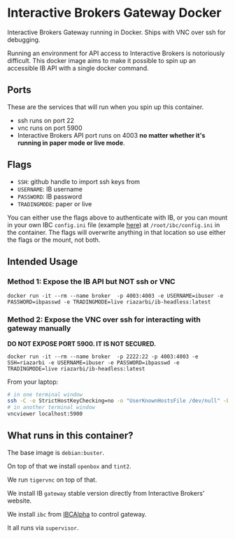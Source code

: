 # Interactive Brokers Gateway Docker

Interactive Brokers Gateway running in Docker. Ships with VNC over ssh for debugging.

Running an environment for API access to Interactive Brokers is notoriously difficult. This docker image aims to make it possible to spin up an accessible IB API with a single docker command.

## Ports

These are the services that will run when you spin up this container.

- ssh runs on port 22
- vnc runs on port 5900
- Interactive Brokers API port runs on 4003 **no matter whether it's running in paper mode or live mode**.

## Flags

- `SSH`: github handle to import ssh keys from
- `USERNAME`: IB username
- `PASSWORD`: IB password
- `TRADINGMODE`: paper or live

You can either use the flags above to authenticate with IB, or you can mount in your own IBC `config.ini` file (example [here](https://github.com/IbcAlpha/IBC/blob/master/resources/config.ini)) at `/root/ibc/config.ini` in the container. The flags will overwrite anything in that location so use either the flags or the mount, not both.

## Intended Usage

### Method 1: Expose the IB API but NOT ssh or VNC

```
docker run -it --rm --name broker  -p 4003:4003 -e USERNAME=ibuser -e PASSWORD=ibpasswd -e TRADINGMODE=live riazarbi/ib-headless:latest
```

### Method 2: Expose the VNC over ssh for interacting with gateway manually

**DO NOT EXPOSE PORT 5900. IT IS NOT SECURED.**

```
docker run -it --rm --name broker  -p 2222:22 -p 4003:4003 -e SSH=riazarbi -e USERNAME=ibuser -e PASSWORD=ibpasswd -e TRADINGMODE=live riazarbi/ib-headless:latest
```

From your laptop: 

```bash
# in one terminal window
ssh -C -o StrictHostKeyChecking=no -o "UserKnownHostsFile /dev/null" -L 5900:localhost:5900 root@server -p 2222
# in another terminal window
vncviewer localhost:5900
```

## What runs in this container?

The base image is `debian:buster`.

On top of that we install `openbox` and `tint2`. 

We run `tigervnc` on top of that.

We install IB `gateway` stable version directly from Interactive Brokers' website.

We install `ibc` from [IBCAlpha](https://github.com/IbcAlpha/IBC) to control gateway.

It all runs via `supervisor`.
